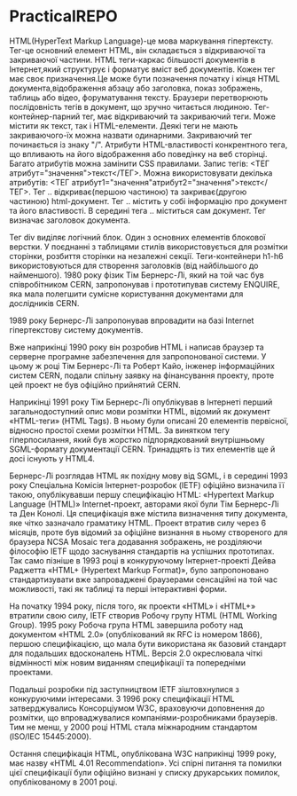 # PracticalREPO
HTML(HyperText Markup Language)-це мова маркування гіпертексту.
Тег-це основний елемент HTML, він складається з відкриваючої та закриваючої частини.
HTML теги-каркас більшості документів в Інтернет,який структурує і форматує вміст веб документів. Кожен тег має своє призначення.Це може бути позначення початку і кінця HTML документа,відображення абзацу або заголовка, показ зображень, таблиць або відео, форуматування тексту. Браузери перетворюють послідовність тегів в документ, що зручно читається людиною.
Тег-контейнер-парний тег, має відкриваючий та закриваючий теги. Може містити як текст, так і HTML-елементи. Деякі теги не мають закриваючого-їх можна назвати одинарними. Закриваючий тег починається із знаку "/".
Атрибути HTML-властивості конкрентного тега, що впливають на його відображення або поведінку на веб сторінці. Багато атрибутів можна замінити CSS правилами.
Запис тегів: <ТЕГ атрибут="значення">текст</ТЕГ>.
Можна використовувати декілька атрибутів: <ТЕГ атрибут1="значення"атрибут2="значення">текст</ТЕГ>.
Тег <html>..</html> відкриває(першою частиною) та закриває(другою частиною) html-документ.
Тег <head>..</head> містить у собі інформацію про документ та його властивості. 
В середині тега <body>..</body> міститься сам документ.
Тег <title>..</title> визначає заголовок документа.

Тег div виділяє логічний блок. Один з основних елементів блокової верстки. У поєднанні з таблицями стилів використовується для розмітки сторінки, розбиття сторінки на незалежні секції.
Теги-контейнери h1-h6 використовуються для створення заголовків (від найбільшого до найменшого).
1980 року фізик Тім Бернерс-Лі, який на той час був співробітником CERN, запропонував і прототипував систему ENQUIRE, яка мала полегшити сумісне користування документами для дослідників CERN.

1989 року Бернерс-Лі запропонував впровадити на базі Internet гіпертекстову систему документів.

Вже наприкінці 1990 року він розробив HTML і написав браузер та серверне програмне забезпечення для запропонованої системи. У цьому ж році Тім Бернерс-Лі та Роберт Кайо, інженер інформаційних систем CERN, подали спільну заявку на фінансування проекту, проте цей проект не був офіційно прийнятий CERN.

Наприкінці 1991 року Тім Бернерс-Лі опублікував в Інтернеті перший загальнодоступний опис мови розмітки HTML, відомий як документ «HTML-теги» (HTML Tags). В ньому були описані 20 елементів первісної, відносно простої схеми розмітки HTML. За винятком тегу гіперпосилання, який був жорстко підпорядкований внутрішньому SGML-формату документації CERN. Тринадцять із тих елементів ще й досі існують у HTML4.

Бернерс-Лі розглядав HTML як похідну мову від SGML, і в середині 1993 року Спеціальна Комісія Інтернет-розробок (IETF) офіційно визначила її такою, опублікувавши першу специфікацію HTML: «Hypertext Markup Language (HTML)» Internet-проект, авторами якої були Тім Бернерс-Лі та Ден Конолі. Ця специфікація вже містила визначення типу документа, яке чітко зазначало граматику HTML.
Проект втратив силу через 6 місяців, проте був відомий за офіційне визнання в ньому створеного для браузера NCSA Mosaic тега додавання зображень, не розділяючи філософію IETF щодо заснування стандартів на успішних прототипах. Так само пізніше в 1993 році в конкуруючому Інтернет-проекті Дейва Раджетта «HTML+ (Hypertext Markup Format)», було запропоновано стандартизувати вже запроваджені браузерами сенсаційні на той час можливості, такі як таблиці та перші інтерактивні форми.

На початку 1994 року, після того, як проекти «HTML» і «HTML+» втратили свою силу, IETF створив Робочу групу HTML (HTML Working Group). 1995 року Робоча група HTML завершила роботу над документом «HTML 2.0» (опублікований як RFC із номером 1866), першою специфікацією, що мала бути використана як базовий стандарт для подальших вдосконалень HTML. Версія 2.0 окреслювала чіткі відмінності між новим виданням специфікації та попередніми проектами.

Подальші розробки під заступництвом IETF зіштовхнулися з конкуруючими інтересами. З 1996 року специфікації HTML затверджувались Консорціумом W3C, враховуючи доповнення до розмітки, що впроваджувалися компаніями-розробниками браузерів. Тим не менш, у 2000 році HTML стала міжнародним стандартом (ISO/IEC 15445:2000).

Остання специфікація HTML, опублікована W3C наприкінці 1999 року, має назву «HTML 4.01 Recommendation». Усі спірні питання та помилки цієї специфікації були офіційно визнані у списку друкарських помилок, опублікованому в 2001 році.


